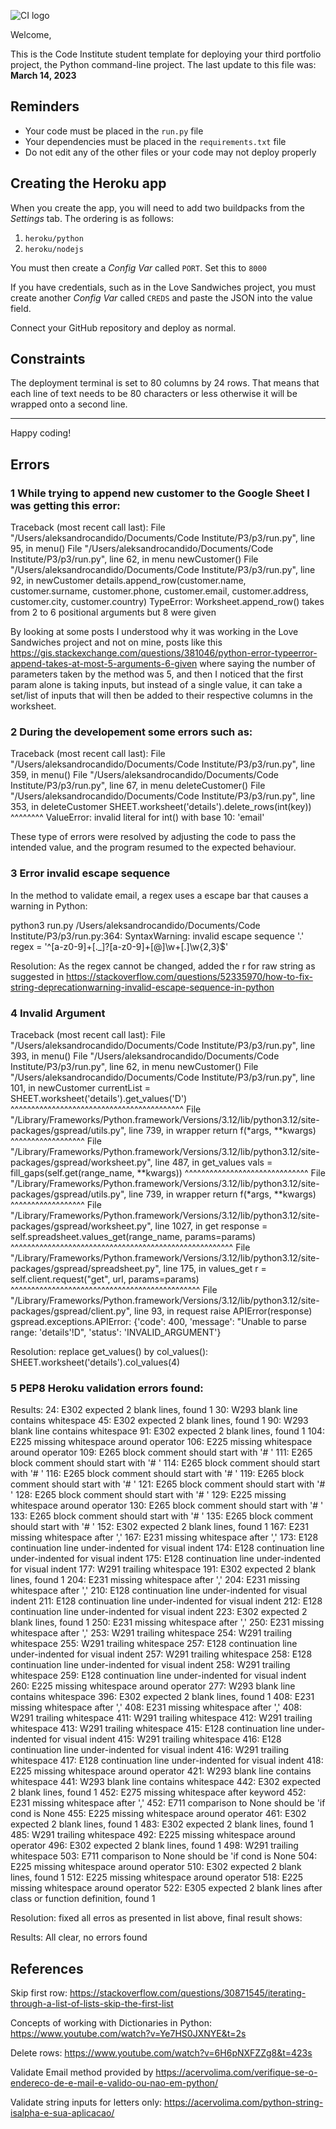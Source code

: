 ![CI logo](https://codeinstitute.s3.amazonaws.com/fullstack/ci_logo_small.png)

Welcome,

This is the Code Institute student template for deploying your third portfolio project, the Python command-line project. The last update to this file was: **March 14, 2023**

## Reminders

- Your code must be placed in the `run.py` file
- Your dependencies must be placed in the `requirements.txt` file
- Do not edit any of the other files or your code may not deploy properly

## Creating the Heroku app

When you create the app, you will need to add two buildpacks from the _Settings_ tab. The ordering is as follows:

1. `heroku/python`
2. `heroku/nodejs`

You must then create a _Config Var_ called `PORT`. Set this to `8000`

If you have credentials, such as in the Love Sandwiches project, you must create another _Config Var_ called `CREDS` and paste the JSON into the value field.

Connect your GitHub repository and deploy as normal.

## Constraints

The deployment terminal is set to 80 columns by 24 rows. That means that each line of text needs to be 80 characters or less otherwise it will be wrapped onto a second line.

---

Happy coding!


## Errors

### 1 While trying to append new customer to the Google Sheet I was getting this error:

Traceback (most recent call last):
  File "/Users/aleksandrocandido/Documents/Code Institute/P3/p3/run.py", line 95, in <module>
    menu()
  File "/Users/aleksandrocandido/Documents/Code Institute/P3/p3/run.py", line 62, in menu
    newCustomer()
  File "/Users/aleksandrocandido/Documents/Code Institute/P3/p3/run.py", line 92, in newCustomer
    details.append_row(customer.name, customer.surname, customer.phone, customer.email, customer.address, customer.city, customer.country)
TypeError: Worksheet.append_row() takes from 2 to 6 positional arguments but 8 were given

By looking at some posts I understood why it was working in the Love Sandwiches project and not on mine, posts like this https://gis.stackexchange.com/questions/381046/python-error-typeerror-append-takes-at-most-5-arguments-6-given where saying the number of parameters taken by the method was 5, and then I noticed that the first param alone is taking inputs, but instead of a single value, it can take a set/list of inputs that will then be added to their respective columns in the worksheet.

### 2 During the developement some errors such as:

Traceback (most recent call last):
  File "/Users/aleksandrocandido/Documents/Code Institute/P3/p3/run.py", line 359, in <module>
    menu()
  File "/Users/aleksandrocandido/Documents/Code Institute/P3/p3/run.py", line 67, in menu
    deleteCustomer()
  File "/Users/aleksandrocandido/Documents/Code Institute/P3/p3/run.py", line 353, in deleteCustomer
    SHEET.worksheet('details').delete_rows(int(key))
                                           ^^^^^^^^
ValueError: invalid literal for int() with base 10: 'email'

These type of errors were resolved by adjusting the code to pass the intended value, and the program resumed to the expected behaviour.

### 3 Error invalid escape sequence
In the method to validate email, a regex uses a escape bar that causes a warning in Python:

python3 run.py
/Users/aleksandrocandido/Documents/Code Institute/P3/p3/run.py:364: SyntaxWarning: invalid escape sequence '\.'
  regex = '^[a-z0-9]+[\._]?[a-z0-9]+[@]\w+[.]\w{2,3}$'

Resolution: As the regex cannot be changed, added the r for raw string as suggested in https://stackoverflow.com/questions/52335970/how-to-fix-string-deprecationwarning-invalid-escape-sequence-in-python

### 4 Invalid Argument
Traceback (most recent call last):
  File "/Users/aleksandrocandido/Documents/Code Institute/P3/p3/run.py", line 393, in <module>
    menu()
  File "/Users/aleksandrocandido/Documents/Code Institute/P3/p3/run.py", line 62, in menu
    newCustomer()
  File "/Users/aleksandrocandido/Documents/Code Institute/P3/p3/run.py", line 101, in newCustomer
    currentList = SHEET.worksheet('details').get_values('D')
                  ^^^^^^^^^^^^^^^^^^^^^^^^^^^^^^^^^^^^^^^^^^
  File "/Library/Frameworks/Python.framework/Versions/3.12/lib/python3.12/site-packages/gspread/utils.py", line 739, in wrapper
    return f(*args, **kwargs)
           ^^^^^^^^^^^^^^^^^^
  File "/Library/Frameworks/Python.framework/Versions/3.12/lib/python3.12/site-packages/gspread/worksheet.py", line 487, in get_values
    vals = fill_gaps(self.get(range_name, **kwargs))
                     ^^^^^^^^^^^^^^^^^^^^^^^^^^^^^^
  File "/Library/Frameworks/Python.framework/Versions/3.12/lib/python3.12/site-packages/gspread/utils.py", line 739, in wrapper
    return f(*args, **kwargs)
           ^^^^^^^^^^^^^^^^^^
  File "/Library/Frameworks/Python.framework/Versions/3.12/lib/python3.12/site-packages/gspread/worksheet.py", line 1027, in get
    response = self.spreadsheet.values_get(range_name, params=params)
               ^^^^^^^^^^^^^^^^^^^^^^^^^^^^^^^^^^^^^^^^^^^^^^^^^^^^^^
  File "/Library/Frameworks/Python.framework/Versions/3.12/lib/python3.12/site-packages/gspread/spreadsheet.py", line 175, in values_get
    r = self.client.request("get", url, params=params)
        ^^^^^^^^^^^^^^^^^^^^^^^^^^^^^^^^^^^^^^^^^^^^^^
  File "/Library/Frameworks/Python.framework/Versions/3.12/lib/python3.12/site-packages/gspread/client.py", line 93, in request
    raise APIError(response)
gspread.exceptions.APIError: {'code': 400, 'message': "Unable to parse range: 'details'!D", 'status': 'INVALID_ARGUMENT'}

Resolution: replace get_values() by col_values(): SHEET.worksheet('details').col_values(4)

### 5 PEP8 Heroku validation errors found:

Results:
24: E302 expected 2 blank lines, found 1
30: W293 blank line contains whitespace
45: E302 expected 2 blank lines, found 1
90: W293 blank line contains whitespace
91: E302 expected 2 blank lines, found 1
104: E225 missing whitespace around operator
106: E225 missing whitespace around operator
109: E265 block comment should start with '# '
111: E265 block comment should start with '# '
114: E265 block comment should start with '# '
116: E265 block comment should start with '# '
119: E265 block comment should start with '# '
121: E265 block comment should start with '# '
128: E265 block comment should start with '# '
129: E225 missing whitespace around operator
130: E265 block comment should start with '# '
133: E265 block comment should start with '# '
135: E265 block comment should start with '# '
152: E302 expected 2 blank lines, found 1
167: E231 missing whitespace after ','
167: E231 missing whitespace after ','
173: E128 continuation line under-indented for visual indent
174: E128 continuation line under-indented for visual indent
175: E128 continuation line under-indented for visual indent
177: W291 trailing whitespace
191: E302 expected 2 blank lines, found 1
204: E231 missing whitespace after ','
204: E231 missing whitespace after ','
210: E128 continuation line under-indented for visual indent
211: E128 continuation line under-indented for visual indent
212: E128 continuation line under-indented for visual indent
223: E302 expected 2 blank lines, found 1
250: E231 missing whitespace after ','
250: E231 missing whitespace after ','
253: W291 trailing whitespace
254: W291 trailing whitespace
255: W291 trailing whitespace
257: E128 continuation line under-indented for visual indent
257: W291 trailing whitespace
258: E128 continuation line under-indented for visual indent
258: W291 trailing whitespace
259: E128 continuation line under-indented for visual indent
260: E225 missing whitespace around operator
277: W293 blank line contains whitespace
396: E302 expected 2 blank lines, found 1
408: E231 missing whitespace after ','
408: E231 missing whitespace after ','
408: W291 trailing whitespace
411: W291 trailing whitespace
412: W291 trailing whitespace
413: W291 trailing whitespace
415: E128 continuation line under-indented for visual indent
415: W291 trailing whitespace
416: E128 continuation line under-indented for visual indent
416: W291 trailing whitespace
417: E128 continuation line under-indented for visual indent
418: E225 missing whitespace around operator
421: W293 blank line contains whitespace
441: W293 blank line contains whitespace
442: E302 expected 2 blank lines, found 1
452: E275 missing whitespace after keyword
452: E231 missing whitespace after ','
452: E711 comparison to None should be 'if cond is None
455: E225 missing whitespace around operator
461: E302 expected 2 blank lines, found 1
483: E302 expected 2 blank lines, found 1
485: W291 trailing whitespace
492: E225 missing whitespace around operator
496: E302 expected 2 blank lines, found 1
498: W291 trailing whitespace
503: E711 comparison to None should be 'if cond is None
504: E225 missing whitespace around operator
510: E302 expected 2 blank lines, found 1
512: E225 missing whitespace around operator
518: E225 missing whitespace around operator
522: E305 expected 2 blank lines after class or function definition, found 1

Resolution: fixed all erros as presented in list above, final result shows:

Results:
All clear, no errors found

## References 
Skip first row: https://stackoverflow.com/questions/30871545/iterating-through-a-list-of-lists-skip-the-first-list

Concepts of working with Dictionaries in Python: https://www.youtube.com/watch?v=Ye7HS0JXNYE&t=2s

Delete rows: https://www.youtube.com/watch?v=6H6pNXFZZg8&t=423s

Validate Email method provided by https://acervolima.com/verifique-se-o-endereco-de-e-mail-e-valido-ou-nao-em-python/

Validate string inputs for letters only: https://acervolima.com/python-string-isalpha-e-sua-aplicacao/
